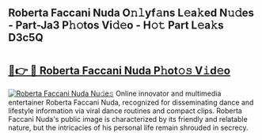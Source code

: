 ## Roberta Faccani Nuda O𝚗𝚕yf𝚊ns L𝚎a𝚔ed N𝚞𝚍es - Part-Ja3 P𝚑𝚘tos Vi𝚍𝚎o - H𝚘𝚝 Part L𝚎a𝚔s D3c5Q

# <h2><a href="http://kf169c.oniu.top/?m=Roberta+Faccani+Nuda">🔗👉 🔴 Roberta Faccani Nuda P𝚑ot𝚘𝚜 V𝚒d𝚎o</a></h2>

[![Roberta Faccani Nuda Nu𝚍e𝚜](https://i.imgur.com/0qMVB7G.gif)](http://kf169c.oniu.top/?m=Roberta+Faccani+Nuda)
Online innovator and multimedia entertainer Roberta Faccani Nuda, recognized for disseminating dance and lifestyle information via viral dance routines and compact clips. Roberta Faccani Nuda's public image is characterized by its friendly and relatable nature, but the intricacies of his personal life remain shrouded in secrecy.  
